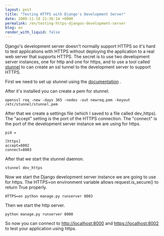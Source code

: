 ```yaml
---
layout: post
title: "Testing HTTPS with Django's Development Server"
date: 2009-11-18 21:36:14 +0000
permalink: /en/testing-https-djangos-development-server
blog: en
render_with_liquid: false
---
```


Django's development server doesn't normally support HTTPS so it's hard
to test applications with HTTPS without deploying the application to a
real web server that supports HTTPS. The secret is to use two
development server instances, one for http and one for https, and to use
a tool called [stunnel](http://www.stunnel.org/) to can create an ssl
tunnel to the development server to support HTTPS.

First we need to set up stunnel using the
[documentation](http://www.stunnel.org/examples/https_windows.html) .

After it's installed you can create a pem for stunnel.

``` text
openssl req -new -days 365 -nodes -out newreq.pem -keyout /etc/stunnel/stunnel.pem
```

After that we create a settings file (which I saved to a file called
dev\_https). The "accept" setting is the port of the HTTPS connection.
The "connect" is the port of the development server instance we are
using for https.

``` text
pid = 

[https]
accept=8002
connect=8003
```

After that we start the stunnel daemon.

``` text
stunnel dev_https
```

Now we start the Django development server instance we are going to use
for https. The HTTPS=on environment variable allows request.is\_secure()
to return True properly.

``` text
HTTPS=on python manage.py runserver 8003
```

Then we start the http server.

``` text
python manage.py runserver 8000
```

So now you can connect to <http://localhost:8000> and
<https://localhost:8002> to test your application using https.
